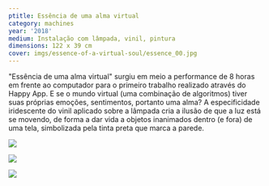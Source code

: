 ```yaml
---
ptitle: Essência de uma alma virtual
category: machines
year: '2018'
medium: Instalação com lâmpada, vinil, pintura
dimensions: 122 x 39 cm
cover: imgs/essence-of-a-virtual-soul/essence_00.jpg
---
```

"Essência de uma alma virtual" surgiu em meio a performance de 8 horas em frente ao computador para o primeiro trabalho realizado através do Happy App. E se o mundo virtual (uma combinação de algoritmos) tiver suas próprias emoções, sentimentos, portanto uma alma? A especificidade iridescente do vinil aplicado sobre a lâmpada cria a ilusão de que a luz está se movendo, de forma a dar vida a objetos inanimados dentro (e fora) de uma tela, simbolizada pela tinta preta que marca a parede.

![]({{site.baseurl}}/imgs/essence-of-a-virtual-soul/essence_01.jpg)

![]({{site.baseurl}}/imgs/essence-of-a-virtual-soul/essence_02.jpg)

![]({{site.baseurl}}/imgs/essence-of-a-virtual-soul/essence_03.jpg)
